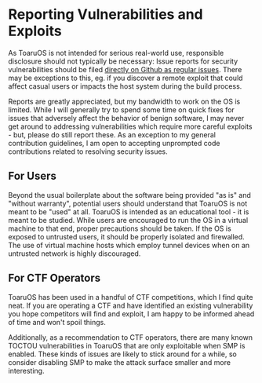 # Reporting Vulnerabilities and Exploits

As ToaruOS is not intended for serious real-world use, responsible disclosure should not typically be necessary: Issue reports for security vulnerabilities should be filed [directly on Github as regular issues](https://github.com/klange/toaruos/issues). There may be exceptions to this, eg. if you discover a remote exploit that could affect casual users or impacts the host system during the build process.

Reports are greatly appreciated, but my bandwidth to work on the OS is limited. While I will generally try to spend some time on quick fixes for issues that adversely affect the behavior of benign software, I may never get around to addressing vulnerabilities which require more careful exploits - but, please do still report these. As an exception to my general contribution guidelines, I am open to accepting unprompted code contributions related to resolving security issues.

## For Users

Beyond the usual boilerplate about the software being provided "as is" and "without warranty", potential users should understand that ToaruOS is not meant to be "used" at all. ToaruOS is intended as an educational tool - it is meant to be studied. While users are encouraged to run the OS in a virtual machine to that end, proper precautions should be taken. If the OS is exposed to untrusted users, it should be properly isolated and firewalled. The use of virtual machine hosts which employ tunnel devices when on an untrusted network is highly discouraged.

## For CTF Operators

ToaruOS has been used in a handful of CTF competitions, which I find quite neat. If you are operating a CTF and have identified an existing vulnerability you hope competitors will find and exploit, I am happy to be informed ahead of time and won't spoil things.

Additionally, as a recommendation to CTF operators, there are many known TOCTOU vulnerabilities in ToaruOS that are only exploitable when SMP is enabled. These kinds of issues are likely to stick around for a while, so consider disabling SMP to make the attack surface smaller and more interesting.
